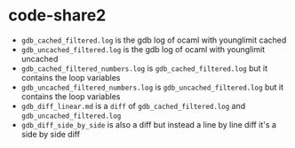 # code-share2

- `gdb_cached_filtered.log` is the gdb log of ocaml with younglimit cached
- `gdb_uncached_filtered.log` is the gdb log of ocaml with younglimit uncached
- `gdb_cached_filtered_numbers.log` is `gdb_cached_filtered.log` but it contains the loop variables
- `gdb_uncached_filtered_numbers.log` is `gdb_uncached_filtered.log` but it contains the loop variables
- `gdb_diff_linear.md` is a `diff` of `gdb_cached_filtered.log` and `gdb_uncached_filtered.log`
- `gdb_diff_side_by_side` is also a diff but instead a line by line diff it's a side by side diff
